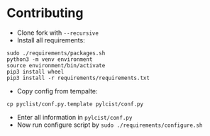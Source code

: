 Contributing
======

* Clone fork with `--recursive`
* Install all requirements:
```
sudo ./requirements/packages.sh
python3 -m venv environment
source environment/bin/activate
pip3 install wheel
pip3 install -r requirements/requirements.txt
```
* Copy config from tempalte:
```
cp pyclist/conf.py.template pylcist/conf.py
```
* Enter all information in `pylcist/conf.py`
* Now run configure script by `sudo ./requirements/configure.sh`
